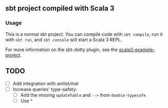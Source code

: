 ## sbt project compiled with Scala 3

### Usage

This is a normal sbt project. You can compile code with `sbt compile`, run it with `sbt run`, and `sbt console` will start a Scala 3 REPL.

For more information on the sbt-dotty plugin, see the
[scala3-example-project](https://github.com/scala/scala3-example-project/blob/main/README.md).

## TODO

- [ ] Add integration with anilist/mal
- [ ] Increase queries' type-safety:
  - [ ] Add the missing `updateTable` and `-->` from `doobie-typesafe`
  - [ ] Use ^
